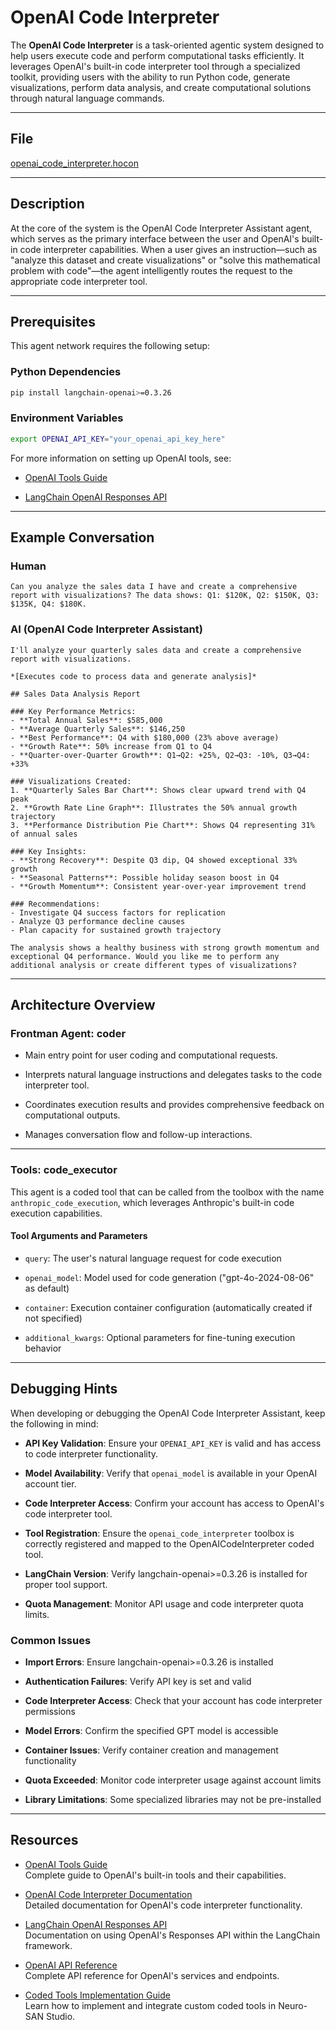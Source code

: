 # OpenAI Code Interpreter

The **OpenAI Code Interpreter** is a task-oriented agentic system designed to help users execute code and perform computational tasks efficiently. It leverages OpenAI's built-in code interpreter tool through a specialized toolkit, providing users with the ability to run Python code, generate visualizations, perform data analysis, and create computational solutions through natural language commands.

---

## File

[openai_code_interpreter.hocon](../../registries/openai_code_interpreter.hocon)

---

## Description

At the core of the system is the OpenAI Code Interpreter Assistant agent, which serves as the primary interface between the user and OpenAI's built-in code interpreter capabilities. When a user gives an instruction—such as "analyze this dataset and create visualizations" or "solve this mathematical problem with code"—the agent intelligently routes the request to the appropriate code interpreter tool.

---

## Prerequisites

This agent network requires the following setup:

### Python Dependencies

```bash
pip install langchain-openai>=0.3.26
```

### Environment Variables

```bash
export OPENAI_API_KEY="your_openai_api_key_here"
```

For more information on setting up OpenAI tools, see:

- [OpenAI Tools Guide](https://platform.openai.com/docs/guides/tools?api-mode=responses)

- [LangChain OpenAI Responses API](https://python.langchain.com/docs/integrations/chat/openai/#responses-api)

---

## Example Conversation

### Human

```text
Can you analyze the sales data I have and create a comprehensive report with visualizations? The data shows: Q1: $120K, Q2: $150K, Q3: $135K, Q4: $180K.
```

### AI (OpenAI Code Interpreter Assistant)

```text
I'll analyze your quarterly sales data and create a comprehensive report with visualizations.

*[Executes code to process data and generate analysis]*

## Sales Data Analysis Report

### Key Performance Metrics:
- **Total Annual Sales**: $585,000
- **Average Quarterly Sales**: $146,250
- **Best Performance**: Q4 with $180,000 (23% above average)
- **Growth Rate**: 50% increase from Q1 to Q4
- **Quarter-over-Quarter Growth**: Q1→Q2: +25%, Q2→Q3: -10%, Q3→Q4: +33%

### Visualizations Created:
1. **Quarterly Sales Bar Chart**: Shows clear upward trend with Q4 peak
2. **Growth Rate Line Graph**: Illustrates the 50% annual growth trajectory
3. **Performance Distribution Pie Chart**: Shows Q4 representing 31% of annual sales

### Key Insights:
- **Strong Recovery**: Despite Q3 dip, Q4 showed exceptional 33% growth
- **Seasonal Patterns**: Possible holiday season boost in Q4
- **Growth Momentum**: Consistent year-over-year improvement trend

### Recommendations:
- Investigate Q4 success factors for replication
- Analyze Q3 performance decline causes
- Plan capacity for sustained growth trajectory

The analysis shows a healthy business with strong growth momentum and exceptional Q4 performance. Would you like me to perform any additional analysis or create different types of visualizations?
```

---

## Architecture Overview

### Frontman Agent: coder

- Main entry point for user coding and computational requests.

- Interprets natural language instructions and delegates tasks to the code interpreter tool.

- Coordinates execution results and provides comprehensive feedback on computational outputs.

- Manages conversation flow and follow-up interactions.

---

### Tools: code_executor

This agent is a coded tool that can be called from the toolbox with the name `anthropic_code_execution`,
which leverages Anthropic's built-in code execution capabilities.

#### Tool Arguments and Parameters

- `query`: The user's natural language request for code execution

- `openai_model`: Model used for code generation ("gpt-4o-2024-08-06" as default)

- `container`: Execution container configuration (automatically created if not specified)

- `additional_kwargs`: Optional parameters for fine-tuning execution behavior

---

## Debugging Hints

When developing or debugging the OpenAI Code Interpreter Assistant, keep the following in mind:

- **API Key Validation**: Ensure your `OPENAI_API_KEY` is valid and has access to code interpreter functionality.

- **Model Availability**: Verify that `openai_model` is available in your OpenAI account tier.

- **Code Interpreter Access**: Confirm your account has access to OpenAI's code interpreter tool.

- **Tool Registration**: Ensure the `openai_code_interpreter` toolbox is correctly registered and mapped to the OpenAICodeInterpreter coded tool.

- **LangChain Version**: Verify langchain-openai>=0.3.26 is installed for proper tool support.

- **Quota Management**: Monitor API usage and code interpreter quota limits.

### Common Issues

- **Import Errors**: Ensure langchain-openai>=0.3.26 is installed

- **Authentication Failures**: Verify API key is set and valid

- **Code Interpreter Access**: Check that your account has code interpreter permissions

- **Model Errors**: Confirm the specified GPT model is accessible

- **Container Issues**: Verify container creation and management functionality

- **Quota Exceeded**: Monitor code interpreter usage against account limits

- **Library Limitations**: Some specialized libraries may not be pre-installed

---

## Resources

- [OpenAI Tools Guide](https://platform.openai.com/docs/guides/tools?api-mode=responses)  
  Complete guide to OpenAI's built-in tools and their capabilities.

- [OpenAI Code Interpreter Documentation](https://platform.openai.com/docs/guides/code-interpreter)  
  Detailed documentation for OpenAI's code interpreter functionality.

- [LangChain OpenAI Responses API](https://python.langchain.com/docs/integrations/chat/openai/#responses-api)  
  Documentation on using OpenAI's Responses API within the LangChain framework.

- [OpenAI API Reference](https://platform.openai.com/docs/api-reference)  
  Complete API reference for OpenAI's services and endpoints.

- [Coded Tools Implementation Guide](https://github.com/cognizant-ai-lab/neuro-san-studio/blob/main/docs/user_guide.md#coded-tools)  
  Learn how to implement and integrate custom coded tools in Neuro-SAN Studio.